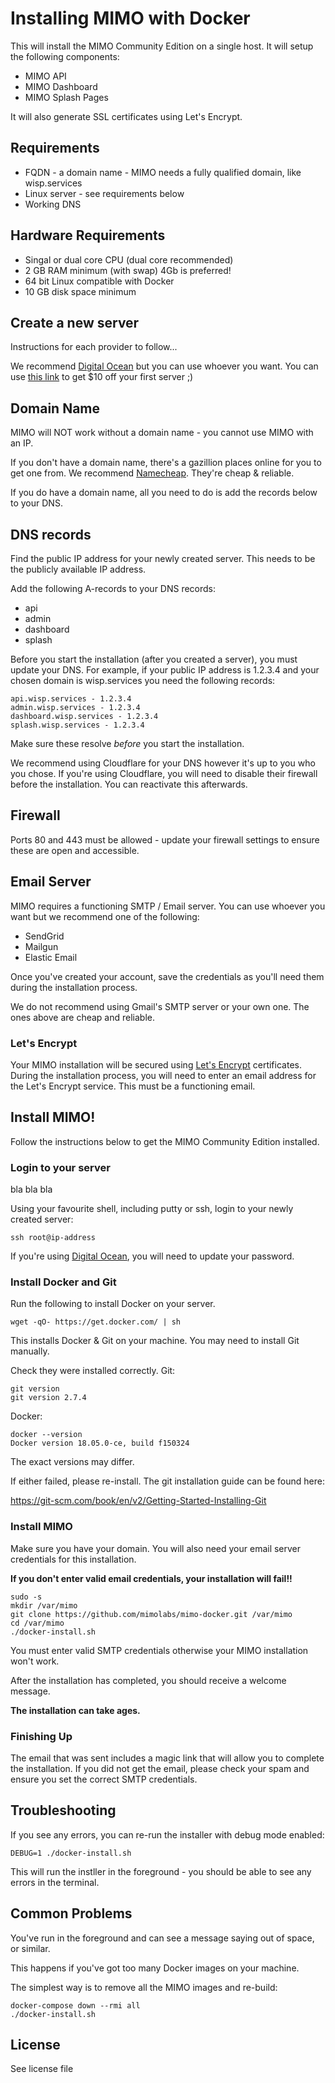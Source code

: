 # Installing MIMO with Docker

This will install the MIMO Community Edition on a single host. It will setup the following components:

- MIMO API
- MIMO Dashboard
- MIMO Splash Pages

It will also generate SSL certificates using Let's Encrypt.

## Requirements

- FQDN - a domain name - MIMO needs a fully qualified domain, like wisp.services
- Linux server - see requirements below
- Working DNS 

## Hardware Requirements
 
- Singal or dual core CPU (dual core recommended)
- 2 GB RAM minimum (with swap) 4Gb is preferred!
- 64 bit Linux compatible with Docker
- 10 GB disk space minimum

## Create a new server

Instructions for each provider to follow...

We recommend [Digital Ocean](https://m.do.co/c/8504487cbb3a) but you can use whoever you want. You can use [this link](https://m.do.co/c/8504487cbb3a) to get $10 off your first server ;)

## Domain Name

MIMO will NOT work without a domain name - you cannot use MIMO with an IP. 

If you don't have a domain name, there's a gazillion places online for you to get one from. We recommend [Namecheap](https://namecheap.pxf.io/c/1248558/386170/5618). They're cheap & reliable.

If you do have a domain name, all you need to do is add the records below to your DNS.

## DNS records

Find the public IP address for your newly created server. This needs to be the publicly available IP address.

Add the following A-records to your DNS records:

- api
- admin
- dashboard
- splash

Before you start the installation (after you created a server), you must update your DNS. For example, if your public IP address is 1.2.3.4 and your chosen domain is wisp.services you need the following records:

```
api.wisp.services - 1.2.3.4
admin.wisp.services - 1.2.3.4
dashboard.wisp.services - 1.2.3.4
splash.wisp.services - 1.2.3.4
```

Make sure these resolve *before* you start the installation.

We recommend using Cloudflare for your DNS however it's up to you who you chose. If you're using Cloudflare, you will need to disable their firewall before the installation. You can reactivate this afterwards.

## Firewall

Ports 80 and 443 must be allowed - update your firewall settings to ensure these are open and accessible.

## Email Server

MIMO requires a functioning SMTP / Email server. You can use whoever you want but we recommend one of the following:

- SendGrid
- Mailgun
- Elastic Email

Once you've created your account, save the credentials as you'll need them during the installation process.

We do not recommend using Gmail's SMTP server or your own one. The ones above are cheap and reliable.

### Let's Encrypt

Your MIMO installation will be secured using [Let's Encrypt](https://letsencrypt.org/) certificates. During the installation process, you will need to enter an email address for the Let's Encrypt service. This must be a functioning email.

## Install MIMO!

Follow the instructions below to get the MIMO Community Edition installed.

### Login to your server

bla bla bla

Using your favourite shell, including putty or ssh, login to your newly created server:

```
ssh root@ip-address
```

If you're using [Digital Ocean](https://m.do.co/c/8504487cbb3a), you will need to update your password.

### Install Docker and Git

Run the following to install Docker on your server.

```
wget -qO- https://get.docker.com/ | sh
```

This installs Docker & Git on your machine. You may need to install Git manually.

Check they were installed correctly. Git:

```
git version
git version 2.7.4
```

Docker:

```
docker --version
Docker version 18.05.0-ce, build f150324
```

The exact versions may differ.

If either failed, please re-install. The git installation guide can be found here:

https://git-scm.com/book/en/v2/Getting-Started-Installing-Git

### Install MIMO

Make sure you have your domain. You will also need your email server credentials for this installation.

**If you don't enter valid email credentials, your installation will fail!!**

```
sudo -s
mkdir /var/mimo
git clone https://github.com/mimolabs/mimo-docker.git /var/mimo
cd /var/mimo
./docker-install.sh
```

You must enter valid SMTP credentials otherwise your MIMO installation won't work.

After the installation has completed, you should receive a welcome message.

**The installation can take ages.**

### Finishing Up

The email that was sent includes a magic link that will allow you to complete the installation. If you did not get the email, please check your spam and ensure you set the correct SMTP credentials.

## Troubleshooting

If you see any errors, you can re-run the installer with debug mode enabled:

```
DEBUG=1 ./docker-install.sh
```

This will run the instller in the foreground - you should be able to see any errors in the terminal.

## Common Problems

You've run in the foreground and can see a message saying out of space, or similar.

This happens if you've got too many Docker images on your machine.

The simplest way is to remove all the MIMO images and re-build:

```
docker-compose down --rmi all
./docker-install.sh
```

## License 

See license file
